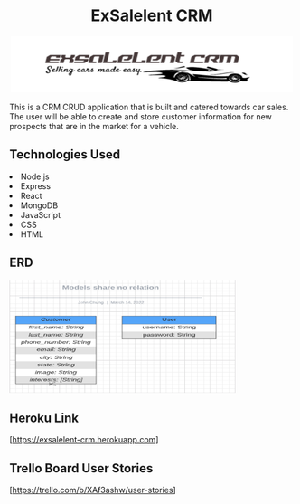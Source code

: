 # <h1 align='center'>ExSalelent CRM</h1>

<p align='center'>
<img src='./images/exsalelent-logo2.png' width='500px' height='100px'></p>

This is a CRM CRUD application that is built and catered towards car sales. The user will be able to create and store customer information for new prospects that are in the market for a vehicle. 

## Technologies Used

<li>Node.js</li>
<li>Express</li>
<li>React</li>
<li>MongoDB</li>
<li>JavaScript</li>
<li>CSS</li>
<li>HTML</li>

## ERD

<img src='./images/exsalelent-ERD.png' width='400px' height='200px'>

## Heroku Link

[https://exsalelent-crm.herokuapp.com]

## Trello Board User Stories

[https://trello.com/b/XAf3ashw/user-stories]

